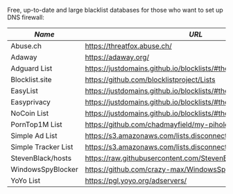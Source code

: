 <!--
.. title: URLs of Blacklists
.. slug: urls-of-blacklists
.. date: 2021-12-16 01:38:15 UTC+03:00
.. tags: 
.. category: 
.. link: 
.. description: 
.. type: text
-->

Free, up-to-date and large blacklist databases for those who want to set up DNS firewall:

| ***Name*** | ***URL***  |
| ---- | ---- |
| Abuse.ch | <https://threatfox.abuse.ch/> |
| Adaway | <https://adaway.org/> |
| Adguard List | <https://justdomains.github.io/blocklists/#the-lists> |
| Blocklist.site | <https://github.com/blocklistproject/Lists> |
| EasyList | <https://justdomains.github.io/blocklists/#the-lists> |
| Easyprivacy | <https://justdomains.github.io/blocklists/#the-lists> |
| NoCoin List | <https://justdomains.github.io/blocklists/#the-lists> |
| PornTop1M List | <https://github.com/chadmayfield/my-pihole-blocklists> |
| Simple Ad List | <https://s3.amazonaws.com/lists.disconnect.me/simple_ad.txt> |
| Simple Tracker List | <https://s3.amazonaws.com/lists.disconnect.me/simple_tracking.txt> |
| StevenBlack/hosts | <https://raw.githubusercontent.com/StevenBlack/hosts/master/hosts> |
| WindowsSpyBlocker | <https://github.com/crazy-max/WindowsSpyBlocker> |
| YoYo List | <https://pgl.yoyo.org/adservers/> |
